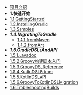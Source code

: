 * [项目介绍](7.5.1/项目介绍.md)
* **1.快速开始**
* [1.1.GettingStarted](7.5.1/快速开始/GettingStarted.md)
* [1.2.InstallingGradle](7.5.1/快速开始/InstallingGradle.md)
* [1.3.Samples](7.5.1/快速开始/Samples.md)
* ***1.4.MigratingToGradle***
  * [1.4.1.fromMaven](7.5.1/快速开始/MigratingToGradle/fromMaven.md)
  * [1.4.2.fromAnt](7.5.1/快速开始/MigratingToGradle/fromAnt.md)
* ***1.5.GradleDSLsAndAPI***
* [1.5.1.Javadoc](7.5.1/快速开始/MigratingToGradle/fromMaven.md)
* [1.5.2.Groovy构建脚本入门](7.5.1/快速开始/1.5.2.GroovyDSLPrimer/1.5.2.Groovy构建脚本入门.md)
* [1.5.3.GroovyDSLReference](7.5.1/快速开始/MigratingToGradle/fromAnt.md)
* [1.5.4.KotlinDSLPrimer](7.5.1/快速开始/MigratingToGradle/fromAnt.md)
* [1.5.5.KotlinDSLAPI](7.5.1/快速开始/MigratingToGradle/fromAnt.md)
* [1.5.6.GroovyToKotlinDSLMigration](7.5.1/快速开始/MigratingToGradle/fromAnt.md)
* [1.6.TrobleshootingBuilds](7.5.1/快速开始/Samples.md)
